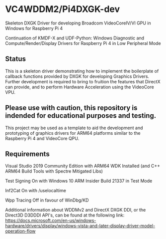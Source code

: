# VC4WDDM2/Pi4DXGK-dev
Skeleton DXGK Driver for developing Broadcom VideoCoreIV/VI GPU in Windows for Raspberry Pi 4

Continuation of KMDF-X and UDF-Python: Windows Diagnostic and Compute/Render/Display Drivers for Raspberry Pi 4 in Low Peripheral Mode

## Status
This is a skeleton driver demonstrating how to implement the boilerplate of callback functions provided by DXGK for developing Graphics Drivers.
Further development is required to bring to fruition the features that DirectX can provide, and to perform Hardware Acceleration using the VideoCore VPU.

## Please use with caution, this repository is indended for educational purposes and testing. ##

This project may be used as a template to aid the development and prototyping of graphics drivers for ARM64 platforms similar to the Raspberry Pi 4 and VideoCore QPU.

## Requirements ##

Visual Studio 2019 Community Edition with ARM64 WDK Installed (and C++ ARM64 Build Tools with Spectre Mitigated Libs)

Test Signing On with Windows 10 ARM Insider Build 21337 in Test Mode

Inf2Cat On with /uselocaltime

Wpp Tracing Off in favour of WinDbg/KD

Additional information about WDDMv2 and DirectX DXGK DDI, or the Direct3D D3DDDI API's, can be found at the following link:
  https://docs.microsoft.com/en-us/windows-hardware/drivers/display/windows-vista-and-later-display-driver-model-operation-flow
